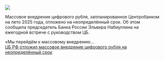 <!--2025-02-27 13:02:57-->
<div class="yb">
  <div class="rss smaller1 habr"><img src="https://habrastorage.org/getpro/habr/upload_files/9ae/5a3/577/9ae5a35770aaf832c27e9dd24490ffce.jpg" /><p>Массовое внедрение цифрового рубля, запланированное Центробанком на лето 2025 года, отложено на неопределённый срок. Об этом сообщила председатель Банка России Эльвира Набиуллина на ежегодной встрече с руководством ЦБ.</p><p>«Мы перейдём к массовому внедрению... <br><a class="light" href="https://habr.com/ru/news/886418/?utm_source=habrahabr&utm_medium=rss&utm_campaign=886418">ЦБ РФ отложил массовое внедрение цифрового рубля на неопределённый срок</a></div>
</div>
